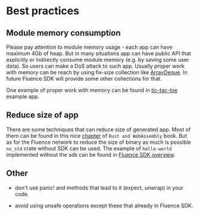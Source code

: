 # Best practices

## Module memory consumption

Please pay attention to module memory usage - each app can have maximum 4Gb of heap. But in many situations app can have public API that explicitly or indirectly consume module memory (e.g. by saving some user data). So users can make a DoS attack to such app. Usually proper work with memory can be reach by using fix-size collection like [ArrayDeque](https://github.com/andylokandy/arraydeque). In future Fluence SDK will provide some other collections for that.

One example of proper work with memory can be found in [tic-tac-toe](https://github.com/fluencelabs/fluence/tree/master/vm/examples/tic-tac-toe) example app.

## Reduce size of app

There are some techniques that can reduce size of generated app. Most of them can be found in this nice [chapter](https://rustwasm.github.io/book/reference/code-size.html) of `Rust and WebAssembly` book. But as for the Fluence network to reduce the size of binary as much is possible `no_std` crate without SDK can be used. The example of `hello-world` implemented without the sdk can be found in [Fluence SDK overview](./sdk_overview.md).

## Other

- don't use panic! and methods that lead to it (expect, unwrap) in your code.

- avoid using unsafe operations except these that already in Fluence SDK.
